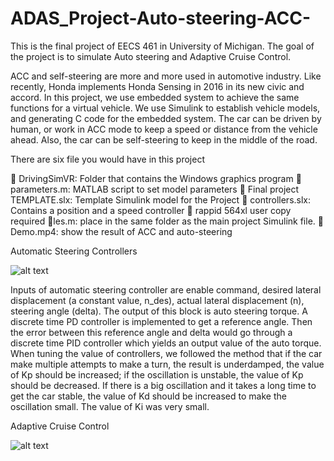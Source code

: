# ADAS_Project-Auto-steering-ACC-
This is the final project of EECS 461 in University of Michigan. The goal of the project is to simulate Auto steering and Adaptive Cruise Control.


[//]: # (Image References)

[image1]: ./picture/autosteering.jpg "Autosteering"
[image2]: ./picture/ACC.jpg "ACC"



ACC and self-steering are more and more used in automotive industry. 
Like recently, Honda implements Honda Sensing in 2016 in its new civic and accord. 
In this project, we use embedded system to achieve the same functions for a virtual vehicle. 
We use Simulink to establish vehicle models, and generating C code for the embedded system. 
The car can be driven by human, or work in ACC mode to keep a speed or distance from the vehicle ahead. 
Also, the car can be self-steering to keep in the middle of the road.

There are six file you would have in this project

 DrivingSimVR: Folder that contains the Windows graphics program
 parameters.m: MATLAB script to set model parameters
 Final project TEMPLATE.slx: Template Simulink model for the Project
 controllers.slx: Contains a position and a speed controller
 rappid 564xl user copy required les.m: place in the same folder as the main project Simulink file.
 Demo.mp4: show the result of ACC and auto-steering


Automatic Steering Controllers

![alt text][image1]


Inputs of automatic steering controller are enable command, desired lateral displacement (a constant value, n_des), actual lateral displacement (n), steering angle (delta). The output of this block is auto steering torque. A discrete time PD controller is implemented to get a reference angle. Then the error between this reference angle and delta would go through a discrete time PID controller which yields an output value of the auto torque.
When tuning the value of controllers, we followed the method that if the car make multiple attempts to make a turn, the result is underdamped, the value of Kp should be increased; if the oscillation is unstable, the value of Kp should be decreased. If there is a big oscillation and it takes a long time to get the car stable, the value of Kd should be increased to make the oscillation small. The value of Ki was very small.

Adaptive Cruise Control

![alt text][image2]


